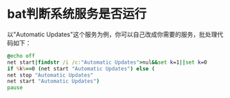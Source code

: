 # bat判断系统服务是否运行

以"Automatic Updates"这个服务为例，你可以自己改成你需要的服务，批处理代码如下：

```bat
@echo off
net start|findstr /i /c:"Automatic Updates">nul&&set k=1||set k=0
if %k%==0 (net start "Automatic Updates") else (
net stop "Automatic Updates"
net start "Automatic Updates")
pause
```

